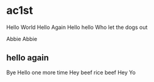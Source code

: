 # ac1st
Hello World
Hello Again
Hello hello
Who let the dogs out

Abbie 
Abbie

## hello again
Bye
Hello one more time
Hey beef rice beef
Hey
Yo
